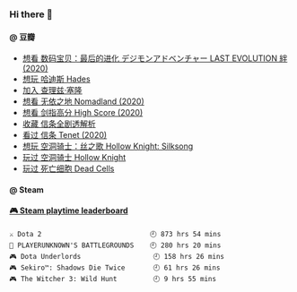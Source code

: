 ### Hi there 👋

<!--
**dofine/dofine** is a ✨ _special_ ✨ repository because its `README.md` (this file) appears on your GitHub profile.

Here are some ideas to get you started:

- 🔭 I’m currently working on ...
- 🌱 I’m currently learning ...
- 👯 I’m looking to collaborate on ...
- 📫 How to reach me: ...
-->

#### @ 豆瓣
<!-- DOUBAN-ACTIVITIES:START -->
- [想看 数码宝贝：最后的进化 デジモンアドベンチャー LAST EVOLUTION 絆‎ (2020)](https://www.douban.com/doubanapp/dispatch?uri=/status/3155154023/)
- [想玩 哈迪斯 Hades](https://www.douban.com/doubanapp/dispatch?uri=/status/3119716068/)
- [加入 查理兹·塞隆](https://www.douban.com/doubanapp/dispatch?uri=/status/3104608591/)
- [想看 无依之地 Nomadland‎ (2020)](https://www.douban.com/doubanapp/dispatch?uri=/status/3104603749/)
- [想看 剑指高分 High Score‎ (2020)](https://www.douban.com/doubanapp/dispatch?uri=/status/3096537527/)
- [收藏 信条全剧透解析](https://www.douban.com/doubanapp/dispatch?uri=/status/3095501291/)
- [看过 信条 Tenet‎ (2020)](https://www.douban.com/doubanapp/dispatch?uri=/status/3095492779/)
- [想玩 空洞骑士：丝之歌 Hollow Knight: Silksong](https://www.douban.com/doubanapp/dispatch?uri=/status/3094250573/)
- [玩过 空洞骑士 Hollow Knight](https://www.douban.com/doubanapp/dispatch?uri=/status/3094250518/)
- [玩过 死亡细胞 Dead Cells](https://www.douban.com/doubanapp/dispatch?uri=/status/3094250231/)
<!-- DOUBAN-ACTIVITIES:END -->

#### @ Steam
<!-- steam-box start -->
#### <a href="https://gist.github.com/f9d24328c5cf728a30e8451737ff5883" target="_blank">🎮 Steam playtime leaderboard</a>
```text
⚔️ Dota 2                           🕘 873 hrs 54 mins
🍳 PLAYERUNKNOWN'S BATTLEGROUNDS    🕘 280 hrs 20 mins
🎮 Dota Underlords                  🕘 158 hrs 26 mins
🎮 Sekiro™: Shadows Die Twice       🕘 61 hrs 26 mins
🎮 The Witcher 3: Wild Hunt         🕘 9 hrs 55 mins
```
<!-- Powered by https://github.com/YouEclipse/steam-box . -->
<!-- steam-box end -->

